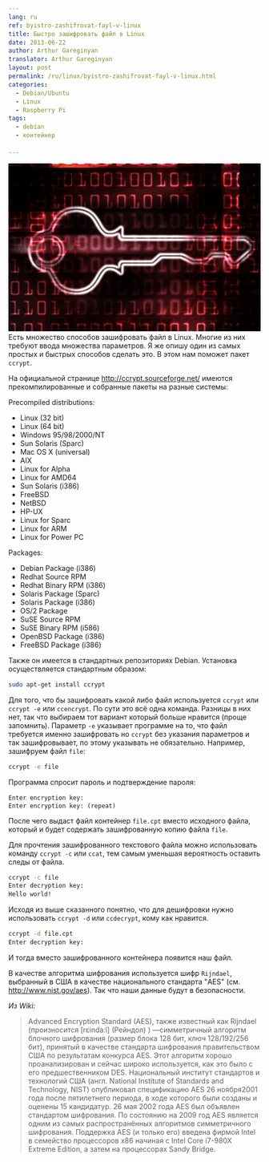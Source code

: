 ```yaml
---
lang: ru
ref: byistro-zashifrovat-fayl-v-linux
title: Быстро зашифровать файл в Linux
date: 2013-06-22
author: Arthur Gareginyan
translator: Arthur Gareginyan
layout: post
permalink: /ru/linux/byistro-zashifrovat-fayl-v-linux.html
categories:
  - Debian/Ubuntu
  - Linux
  - Raspberry Pi
tags:
  - debian
  - контейнер

---
```


![thumb](/images/thumbnail/encrypt_9.png)
Есть множество способов зашифровать файл в Linux. Многие из них требуют ввода множества параметров. Я же опишу один из самых простых и быстрых способов сделать это. В этом нам поможет пакет `ccrypt`. 


На официальной странице <a href="http://ccrypt.sourceforge.net/">http://ccrypt.sourceforge.net/</a> имеются прекомпилированные и собранные пакеты на разные системы:
 
Precompiled distributions:

* Linux (32 bit)
* Linux (64 bit)
* Windows 95/98/2000/NT
* Sun Solaris (Sparc)
* Mac OS X (universal)
* AIX
* Linux for Alpha
* Linux for AMD64
* Sun Solaris (i386)
* FreeBSD
* NetBSD
* HP-UX
* Linux for Sparc
* Linux for ARM
* Linux for Power PC

Packages:

* Debian Package (i386)
* Redhat Source RPM
* Redhat Binary RPM (i386)
* Solaris Package (Sparc)
* Solaris Package (i386)
* OS/2 Package
* SuSE Source RPM
* SuSE Binary RPM (i586)
* OpenBSD Package (i386)
* FreeBSD Package (i386)

Также он имеется в стандартных репозиториях Debian. 
Установка осуществляется стандартным образом:
 
```sh
sudo apt-get install ccrypt
``` 

Для того, что бы зашифровать какой либо файл используется `ccrypt` или `ccrypt -e` или `ccencrypt`. По сути это всё одна команда. Разницы в них нет, так что выбираем тот вариант который больше нравится (проще запомнить). Параметр `-e` указывает программе на то, что файл требуется именно зашифровать но `ccrypt` без указания параметров и так зашифровывает, по этому указывать не обязательно. Например, зашифруем файл `file`:

```sh
ccrypt -e file
```

Программа спросит пароль и подтверждение пароля:

	Enter encryption key: 
	Enter encryption key: (repeat)

После чего выдаст файл контейнер `file.cpt` вместо исходного файла, который и будет содержать зашифрованную копию файла `file`. 

Для прочтения зашифрованного текстового файла можно использовать команду `ccrypt -c` или `ccat`, тем самым уменьшая вероятность оставить следы от файла.

```sh
ccrypt -c file
Enter decryption key:
Hello world!
```

Исходя из выше сказанного понятно, что для дешифровки нужно использовать `ccrypt -d` или `ccdecrypt`, кому как нравится.

```sh
ccrypt -d file.cpt
Enter decryption key:
```

И тогда вместо зашифрованного контейнера появится наш файл. 

В качестве алгоритма шифрования используется шифр `Rijndael`, выбранный в США в качестве национального стандарта "AES" (см. <a href="http://www.nist.gov/aes" target="_blank">http://www.nist.gov/aes</a>). Так что наши данные будут в безопасности.

*Из Wiki:*

<blockquote>
<p dir="ltr">Advanced Encryption Standard (AES), также известный как Rijndael (произносится [rɛindaːl] (Рейндол) ) —симметричный алгоритм блочного шифрования (размер блока 128 бит, ключ 128/192/256 бит), принятый в качестве стандарта шифрования правительством США по результатам конкурса AES. Этот алгоритм хорошо проанализирован и сейчас широко используется, как это было с его предшественником DES. Национальный институт стандартов и технологий США (англ. National Institute of Standards and Technology, NIST) опубликовал спецификацию AES 26 ноября2001 года после пятилетнего периода, в ходе которого были созданы и оценены 15 кандидатур. 26 мая 2002 года AES был объявлен стандартом шифрования. По состоянию на 2009 год AES является одним из самых распространённых алгоритмов симметричного шифрования. Поддержка AES (и только его) введена фирмой Intel в семейство процессоров x86 начиная с Intel Core i7-980X Extreme Edition, а затем на процессорах Sandy Bridge.</p>
</blockquote>
